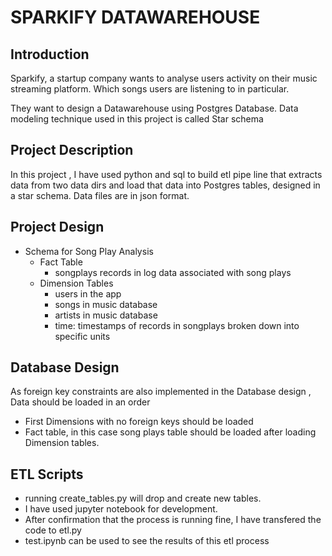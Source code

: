 # SPARKIFY DATAWAREHOUSE

## Introduction
Sparkify, a startup company wants to analyse users activity on their music streaming platform.
Which songs users are listening to in particular.

They want to design a Datawarehouse using  Postgres Database.
Data modeling technique used in this project is called Star schema

## Project Description
In this project , I have used python and sql to build etl pipe line that extracts data from  two data dirs and load that data into Postgres tables, designed in a star schema.
Data files are in json format.


## Project Design

- Schema for Song Play Analysis
    - Fact Table
         - songplays records in log data associated with song plays
    - Dimension Tables 
        - users in the app
        - songs in music database
        - artists in music database
        - time: timestamps of records in songplays broken down into specific units




## Database Design

As foreign key constraints are also implemented in the Database design , Data should be loaded in an order

- First Dimensions with no foreign keys should be loaded
- Fact table, in this case song plays table should be loaded after loading Dimension tables.


## ETL Scripts

- running create_tables.py will drop and create new tables.
- I have used jupyter notebook for development.
- After confirmation that the process is running fine,  I have transfered the code to etl.py
- test.ipynb can be used to see the results of this etl process 